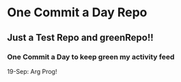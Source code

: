 # One Commit a Day Repo
## Just a Test Repo and greenRepo!!
### One Commit a Day to keep green my activity feed 

19-Sep: Arg Prog!